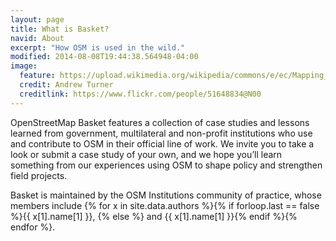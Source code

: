 ```yaml
---
layout: page
title: What is Basket?
navid: About
excerpt: "How OSM is used in the wild."
modified: 2014-08-08T19:44:38.564948-04:00
image:
  feature: https://upload.wikimedia.org/wikipedia/commons/e/ec/Mapping_the_Zoo_Crew_Sign.jpg
  credit: Andrew Turner
  creditlink: https://www.flickr.com/people/51648834@N00
---
```


OpenStreetMap Basket features a collection of case studies and lessons learned from government, multilateral and non-profit institutions who use and contribute to OSM in their official line of work. We invite you to take a look or submit a case study of your own, and we hope you’ll learn something from our experiences using OSM to shape policy and strengthen field projects. 

Basket is maintained by the OSM Institutions community of practice, whose members include {% for x in site.data.authors %}{% if forloop.last == false %}{{ x[1].name[1] }}, {% else %} and {{ x[1].name[1] }}{% endif %}{% endfor %}. 
